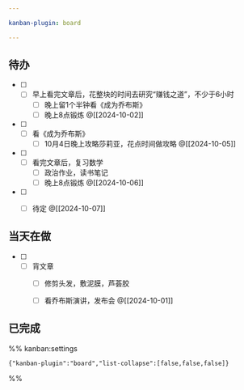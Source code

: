 ```yaml
---

kanban-plugin: board

---
```


## 待办

- [ ] - [ ] 早上看完文章后，花整块的时间去研究“赚钱之道”，不少于6小时
	- [ ] 晚上留1个半钟看《成为乔布斯》
	- [ ] 晚上8点锻炼
	@[[2024-10-02]]
- [ ] - [ ] 看《成为乔布斯》
	- [ ] 10月4日晚上攻略莎莉亚，花点时间做攻略
	@[[2024-10-05]]
- [ ] - [ ] 看完文章后，复习数学
	- [ ] 政治作业，读书笔记
	- [ ] 晚上8点锻炼
	@[[2024-10-06]]
- [ ] - [ ] 待定
	@[[2024-10-07]]


## 当天在做

- [ ] - [ ] 背文章
	- [ ] 修剪头发，敷泥膜，芦荟胶
	- [ ] 看乔布斯演讲，发布会
	@[[2024-10-01]]


## 已完成





%% kanban:settings
```
{"kanban-plugin":"board","list-collapse":[false,false,false]}
```
%%